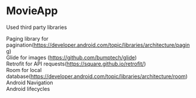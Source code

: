 # MovieApp
Used third party libraries

Paging library for pagination(https://developer.android.com/topic/libraries/architecture/paging)  
Glide for images (https://github.com/bumptech/glide)  
Retrofit for API requests(https://square.github.io/retrofit/)  
Room for local database(https://developer.android.com/topic/libraries/architecture/room)  
Android Navigation  
Android lifecycles  

